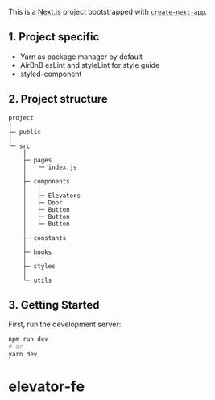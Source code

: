This is a [Next.js](https://nextjs.org/) project bootstrapped with [`create-next-app`](https://github.com/vercel/next.js/tree/canary/packages/create-next-app).

## 1. Project specific

- Yarn as package manager by default
- AirBnB esLint and styleLint for style guide
- styled-component

## 2. Project structure

```
project
│
├─ public
│
└─ src
    │
    ├─ pages
    │   └─ index.js
    │
    ├─ components
    │   │
    │   ├─ Elevators
    │   ├─ Door
    │   ├─ Button
    │   ├─ Button
    │   └─ Button
    │
    ├─ constants
    │
    ├─ hooks
    │
    ├─ styles
    │
    └─ utils
```

## 3. Getting Started

First, run the development server:

```bash
npm run dev
# or
yarn dev
```
# elevator-fe
